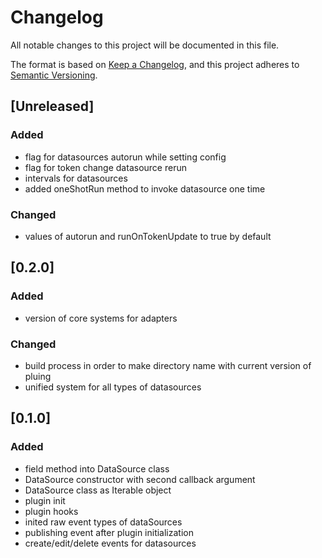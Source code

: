 # Changelog

All notable changes to this project will be documented in this file.

The format is based on [Keep a Changelog](https://keepachangelog.com/en/1.0.0/),
and this project adheres to [Semantic Versioning](https://semver.org/spec/v2.0.0.html).

## [Unreleased]

### Added

- flag for datasources autorun while setting config
- flag for token change datasource rerun
- intervals for datasources
- added oneShotRun method to invoke datasource one time

### Changed

- values of autorun and runOnTokenUpdate to true by default

## [0.2.0]

### Added

- version of core systems for adapters

### Changed

- build process in order to make directory name with current version of pluing
- unified system for all types of datasources

## [0.1.0]

### Added

- field method into DataSource class
- DataSource constructor with second callback argument
- DataSource class as Iterable object
- plugin init
- plugin hooks
- inited raw event types of dataSources
- publishing event after plugin initialization
- create/edit/delete events for datasources

